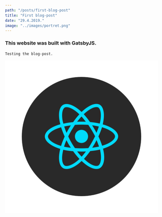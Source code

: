 ```yaml
---
path: "/posts/first-blog-post"
title: "First blog-post"
date: "29.4.2019."
image: "../images/portret.png"
---
```


### This website was built with GatsbyJS.

```
Testing the blog-post.
```

![Gatsby logo](../images/skills/react.png)
